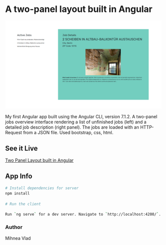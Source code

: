 # A two-panel layout built in Angular

![Screenshot](ang-1.jpg)

My first Angular app built using the Angular CLI, version 7.1.2. A two-panel jobs overview interface rendering a list of unfinished jobs (left) and a detailed job description (right panel). The jobs are loaded with an HTTP-Request from a JSON file.
Used bootstrap, css, html.

## See it Live

[Two Panel Layout built in Angular](https://mihneavlad.github.io/angular-bootstrap-myhammer/)

## App Info

```bash
# Install dependencies for server
npm install

# Run the client

Run `ng serve` for a dev server. Navigate to `http://localhost:4200/`. The app will automatically reload if you change any of the source files.
```
### Author

Mihnea Vlad



